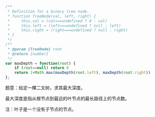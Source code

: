 ```javascript
/**
 * Definition for a binary tree node.
 * function TreeNode(val, left, right) {
 *     this.val = (val===undefined ? 0 : val)
 *     this.left = (left===undefined ? null : left)
 *     this.right = (right===undefined ? null : right)
 * }
 */
/**
 * @param {TreeNode} root
 * @return {number}
 */
var maxDepth = function(root) {
    if (root==null) return 0
    return 1+Math.max(maxDepth(root.left), maxDepth(root.right))
};
```

题意：给定一棵二叉树，求其最大深度。

最大深度是指从根节点到最远的叶节点的最长路径上的节点数。

注：叶子是一个没有子节点的节点。